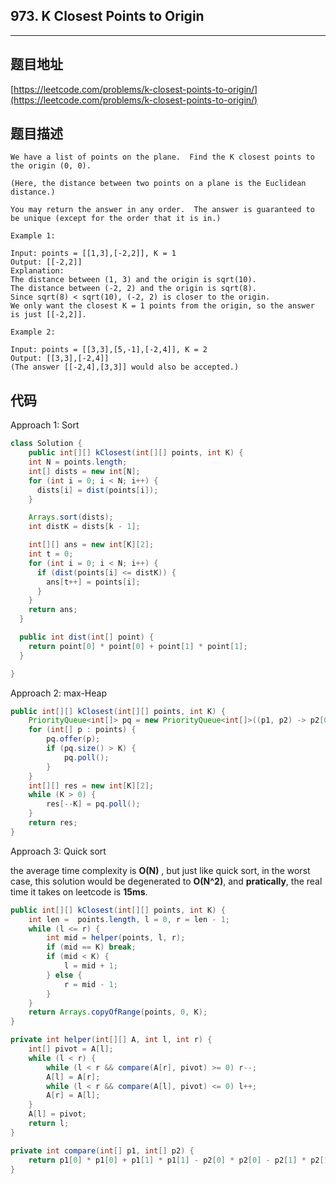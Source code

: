 ## 973. K Closest Points to Origin

----
## 题目地址

[https://leetcode.com/problems/k-closest-points-to-origin/](https://leetcode.com/problems/k-closest-points-to-origin/)

## 题目描述

```text
We have a list of points on the plane.  Find the K closest points to the origin (0, 0).

(Here, the distance between two points on a plane is the Euclidean distance.)

You may return the answer in any order.  The answer is guaranteed to be unique (except for the order that it is in.)

Example 1:

Input: points = [[1,3],[-2,2]], K = 1
Output: [[-2,2]]
Explanation: 
The distance between (1, 3) and the origin is sqrt(10).
The distance between (-2, 2) and the origin is sqrt(8).
Since sqrt(8) < sqrt(10), (-2, 2) is closer to the origin.
We only want the closest K = 1 points from the origin, so the answer is just [[-2,2]].

Example 2:

Input: points = [[3,3],[5,-1],[-2,4]], K = 2
Output: [[3,3],[-2,4]]
(The answer [[-2,4],[3,3]] would also be accepted.)
```

## 代码

Approach 1: Sort

```java
class Solution {
    public int[][] kClosest(int[][] points, int K) {
    int N = points.length;
    int[] dists = new int[N];
    for (int i = 0; i < N; i++) {
      dists[i] = dist(points[i]);
    }

    Arrays.sort(dists);
    int distK = dists[k - 1];

    int[][] ans = new int[K][2];
    int t = 0;
    for (int i = 0; i < N; i++) {
      if (dist(points[i] <= distK)) {
        ans[t++] = points[i];
      }
    }
    return ans;
  }

  public int dist(int[] point) {
    return point[0] * point[0] + point[1] * point[1];
  }

}
```

Approach 2: max-Heap

```java
public int[][] kClosest(int[][] points, int K) {
    PriorityQueue<int[]> pq = new PriorityQueue<int[]>((p1, p2) -> p2[0] * p2[0] + p2[1] * p2[1] - p1[0] * p1[0] - p1[1] * p1[1]);
    for (int[] p : points) {
        pq.offer(p);
        if (pq.size() > K) {
            pq.poll();
        }
    }
    int[][] res = new int[K][2];
    while (K > 0) {
        res[--K] = pq.poll();
    }
    return res;
}
```

Approach 3: Quick sort

the average time complexity is **O\(N\)** , but just like quick sort, in the worst case, this solution would be degenerated to **O\(N^2\)**, and **pratically**, the real time it takes on leetcode is **15ms**.

```java
public int[][] kClosest(int[][] points, int K) {
    int len =  points.length, l = 0, r = len - 1;
    while (l <= r) {
        int mid = helper(points, l, r);
        if (mid == K) break;
        if (mid < K) {
            l = mid + 1;
        } else {
            r = mid - 1;
        }
    }
    return Arrays.copyOfRange(points, 0, K);
}

private int helper(int[][] A, int l, int r) {
    int[] pivot = A[l];
    while (l < r) {
        while (l < r && compare(A[r], pivot) >= 0) r--;
        A[l] = A[r];
        while (l < r && compare(A[l], pivot) <= 0) l++;
        A[r] = A[l];
    }
    A[l] = pivot;
    return l;
}

private int compare(int[] p1, int[] p2) {
    return p1[0] * p1[0] + p1[1] * p1[1] - p2[0] * p2[0] - p2[1] * p2[1];
}
```

